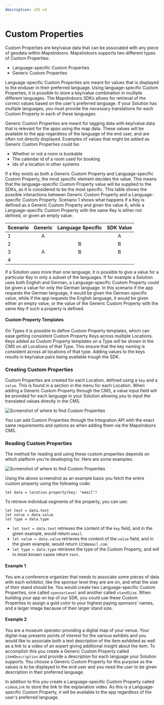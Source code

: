 ```yaml
---
description: iOS v4
---
```


# Custom Properties

Custom Properties are key/value data that can be associated with any piece of geodata within MapsIndoors. MapsIndoors supports two different types of Custom Properties:

* Language-specific Custom Properties
* Generic Custom Properties

Language-specific Custom Properties are meant for values that is displayed to the enduser in their preferred language. Using language-specific Custom Properties, it is possible to store a key/value combination in multiple different languages. The MapsIndoors SDKs allows for retrieval of the correct values based on the user's preferred language. If your Solution has multiple languages, you must provide the necessary translations for each Custom Property in each of these languages.

Generic Custom Properties are meant for tagging data with key/value data that is relevant for the apps using the map data. These values will be available to the app regardless of the language of the end user, and are often not directly displayed. Examples of values that might be added as Generic Custom Properties could be:

* Whether or not a room is bookable
* The calendar id of a room used for booking
* Ids of a location in other systems

If a Key exists as both a Generic Custom Property and Language-specific Custom Property, the most specific element decides the value. This means that the language-specific Custom Property value will be supplied to the SDKs, as it is considered to be the most specific. This table shows the possible interactions between Generic Custom Property and a Language-specific Custom Property. Scenario 1 shows what happens if a Key is defined as a Generic Custom Property and given the value A, while a Language-specific Custom Property with the same Key is either not defined, or given an empty value:

| Scenario | Generic | Language Specific | SDK Value |
| -------- | :-----: | :---------------: | :-------: |
| 1        |    A    |                   |     A     |
| 2        |         |         B         |     B     |
| 3        |    A    |         B         |     B     |
| 4        |         |                   |           |

If a Solution uses more than one language, it is possible to give a value for a particular Key in only a subset of the languages. If for example a Solution uses both English and German, a Language-specific Custom Property could be given a value for only the German language. In this scenario if the app requests the German language, it would be given the German-specific value, while if the app requests the English language, it would be given either an empty value, or the value of the Generic Custom Property with the same Key if such a property is defined.

#### Custom Property Templates[​](https://docs.mapsindoors.com/custom-properties#custom-property-templates) <a href="#custom-property-templates" id="custom-property-templates"></a>

On Types it is possible to define Custom Property templates, which can ease getting consistent Custom Property Keys across multiple Locations. Keys added as Custom Property templates on a Type will be shown in the CMS on all Locations of that Type. This ensure that the key naming is consistent across all locations of that type. Adding values to the keys results in key/value pairs being available trough the SDK.

### Creating Custom Properties[​](https://docs.mapsindoors.com/custom-properties#creating-custom-properties) <a href="#creating-custom-properties" id="creating-custom-properties"></a>

Custom Properties are created for each Location, defined using a `key` and a `value`. This is found in a section in the menu for each Location. When adding a Generic Custom Property through the CMS, a value input field will be provided for each language in your Solution allowing you to input the translated values directly in the CMS.

![Screenshot of where to find Custom Properties](https://docs.mapsindoors.com/img/data/custom-properties.png)

You can add Custom Properties through the Integration API with the exact same requirements and options as when adding them via the MapsIndoors CMS.

### Reading Custom Properties[​](https://docs.mapsindoors.com/custom-properties#reading-custom-properties) <a href="#reading-custom-properties" id="reading-custom-properties"></a>

The method for reading and using these custom properties depends on which platform you're developing for. Here are some examples:

![Screenshot of where to find Custom Properties](https://docs.mapsindoors.com/img/data/custom-properties-cms-example.png)

Using the above screenshot as an example basis you fetch the entire custom property using the following code:

```
let data = location.property(key: "email")
```

To retrieve individual segments of the property, you can use:

```
let text = data.text
let value = data.value
let type = data.type
```

* `let text = data.text` retrieves the content of the `key` field, and in the given example, would return `email`.
* `let value = data.value` retrieves the content of the `value` field, and in the given example, would return `123@email.com`.
* `let type = data.type` retrieves the type of the Custom Property, and will in most known cases return `text`.

#### Example 1[​](https://docs.mapsindoors.com/custom-properties#example-1) <a href="#example-1" id="example-1"></a>

You are a conference organizer that needs to associate some pieces of data with each exhibitor, like the sponsor level they are are on, and what the size of their stand should be. You would create two Language-specific Custom Properties, one called `sponsorLevel` and another called `standSize`. When building your app on top of our SDK, you could use these Custom Properties to assign a gold color to your highest paying sponsors' names, and a larger image because of their larger stand size.

#### Example 2[​](https://docs.mapsindoors.com/custom-properties#example-2) <a href="#example-2" id="example-2"></a>

You are a museum operator providing a digital map of your venue. Your digital map presents points of interest for the various exhibits and you would like to associate both a text description of the item exhibited as well as a link to a video of an expert giving additional insight about the item. To accomplish this you create a Generic Custom Property called `itemDescription` and provide a description for each language your Solution supports. You choose a Generic Custom Property for this purpose as the values is to be displayed to the end user and you need the user to be given description in their preferred language.

In addition to this you create a Language-specific Custom Property called `videoLink` to store the link to the explanation video. As this is a Language-specific Custom Property, it will be available to the app regardless of the user's preferred language.
